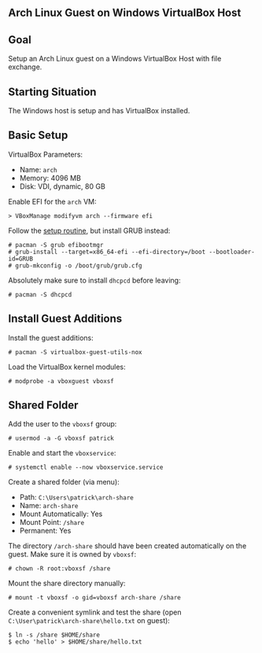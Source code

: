 ## Arch Linux Guest on Windows VirtualBox Host

## Goal

Setup an Arch Linux guest on a Windows VirtualBox Host with file exchange.

## Starting Situation

The Windows host is setup and has VirtualBox installed.

## Basic Setup

VirtualBox Parameters:

- Name: `arch`
- Memory: 4096 MB
- Disk: VDI, dynamic, 80 GB

Enable EFI for the `arch` VM:

    > VBoxManage modifyvm arch --firmware efi

Follow the
[setup routine](https://github.com/patrickbucher/docs/blob/master/arch-setup/arch-setup.md),
but install GRUB instead:

    # pacman -S grub efibootmgr
    # grub-install --target=x86_64-efi --efi-directory=/boot --bootloader-id=GRUB
    # grub-mkconfig -o /boot/grub/grub.cfg

Absolutely make sure to install `dhcpcd` before leaving:

    # pacman -S dhcpcd

## Install Guest Additions

Install the guest additions:

    # pacman -S virtualbox-guest-utils-nox

Load the VirtualBox kernel modules:

    # modprobe -a vboxguest vboxsf

## Shared Folder

Add the user to the `vboxsf` group:

    # usermod -a -G vboxsf patrick

Enable and start the `vboxservice`:

    # systemctl enable --now vboxservice.service

Create a shared folder (via menu):

- Path: `C:\Users\patrick\arch-share`
- Name: `arch-share`
- Mount Automatically: Yes
- Mount Point: `/share`
- Permanent: Yes

The directory `/arch-share` should have been created automatically on the guest.
Make sure it is owned by `vboxsf`:

    # chown -R root:vboxsf /share

Mount the share directory manually:

    # mount -t vboxsf -o gid=vboxsf arch-share /share

Create a convenient symlink and test the share (open
`C:\User\patrick\arch-share\hello.txt` on guest):

    $ ln -s /share $HOME/share
    $ echo 'hello' > $HOME/share/hello.txt
